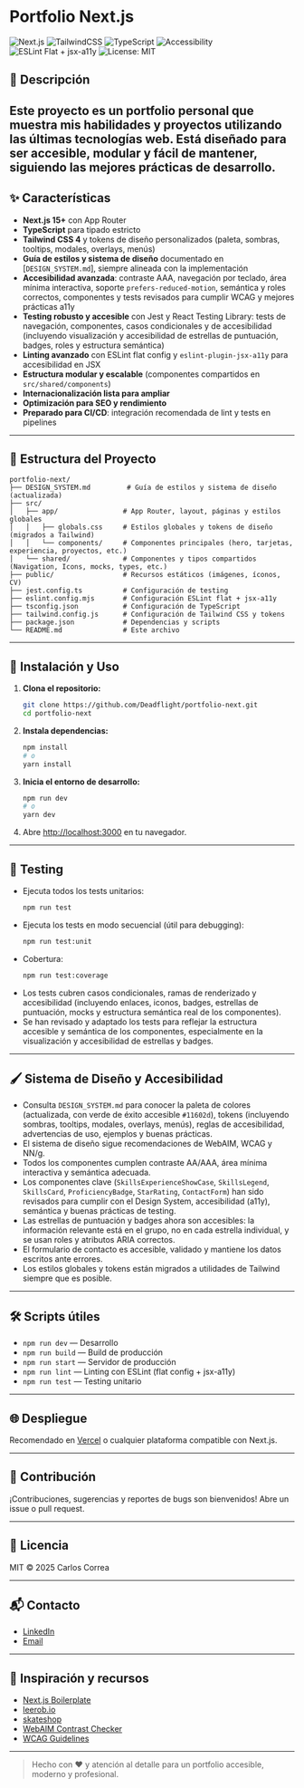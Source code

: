 # Portfolio Next.js

![Next.js](https://img.shields.io/badge/Next.js-15+-black?logo=nextdotjs)
![TailwindCSS](https://img.shields.io/badge/TailwindCSS-4-blue?logo=tailwindcss)
![TypeScript](https://img.shields.io/badge/TypeScript-5-blue?logo=typescript)
![Accessibility](https://img.shields.io/badge/Accessible-AA/AAA-important?logo=w3c)
![ESLint Flat + jsx-a11y](https://img.shields.io/badge/ESLint-flat%20config%20+%20jsx--a11y-purple?logo=eslint)
![License: MIT](https://img.shields.io/badge/License-MIT-green.svg)

## 📖 Descripción

## Este proyecto es un **portfolio personal** que muestra mis habilidades y proyectos utilizando las últimas tecnologías web. Está diseñado para ser accesible, modular y fácil de mantener, siguiendo las mejores prácticas de desarrollo.

## ✨ Características

- **Next.js 15+** con App Router
- **TypeScript** para tipado estricto
- **Tailwind CSS 4** y tokens de diseño personalizados (paleta, sombras, tooltips, modales, overlays, menús)
- **Guía de estilos y sistema de diseño** documentado en [`DESIGN_SYSTEM.md`], siempre alineada con la implementación
- **Accesibilidad avanzada**: contraste AAA, navegación por teclado, área mínima interactiva, soporte `prefers-reduced-motion`, semántica y roles correctos, componentes y tests revisados para cumplir WCAG y mejores prácticas a11y
- **Testing robusto y accesible** con Jest y React Testing Library: tests de navegación, componentes, casos condicionales y de accesibilidad (incluyendo visualización y accesibilidad de estrellas de puntuación, badges, roles y estructura semántica)
- **Linting avanzado** con ESLint flat config y `eslint-plugin-jsx-a11y` para accesibilidad en JSX
- **Estructura modular y escalable** (componentes compartidos en `src/shared/components`)
- **Internacionalización lista para ampliar**
- **Optimización para SEO y rendimiento**
- **Preparado para CI/CD**: integración recomendada de lint y tests en pipelines

---

## 📁 Estructura del Proyecto

```
portfolio-next/
├── DESIGN_SYSTEM.md         # Guía de estilos y sistema de diseño (actualizada)
├── src/
│   ├── app/                # App Router, layout, páginas y estilos globales
│   │   ├── globals.css     # Estilos globales y tokens de diseño (migrados a Tailwind)
│   │   └── components/     # Componentes principales (hero, tarjetas, experiencia, proyectos, etc.)
│   └── shared/             # Componentes y tipos compartidos (Navigation, Icons, mocks, types, etc.)
├── public/                 # Recursos estáticos (imágenes, íconos, CV)
├── jest.config.ts          # Configuración de testing
├── eslint.config.mjs       # Configuración ESLint flat + jsx-a11y
├── tsconfig.json           # Configuración de TypeScript
├── tailwind.config.js      # Configuración de Tailwind CSS y tokens
├── package.json            # Dependencias y scripts
└── README.md               # Este archivo
```

---

## 🚀 Instalación y Uso

1. **Clona el repositorio:**
   ```bash
   git clone https://github.com/Deadflight/portfolio-next.git
   cd portfolio-next
   ```
2. **Instala dependencias:**
   ```bash
   npm install
   # o
   yarn install
   ```
3. **Inicia el entorno de desarrollo:**
   ```bash
   npm run dev
   # o
   yarn dev
   ```
4. Abre [http://localhost:3000](http://localhost:3000) en tu navegador.

---

## 🧪 Testing

- Ejecuta todos los tests unitarios:
  ```bash
  npm run test
  ```
- Ejecuta los tests en modo secuencial (útil para debugging):
  ```bash
  npm run test:unit
  ```
- Cobertura:
  ```bash
  npm run test:coverage
  ```
- Los tests cubren casos condicionales, ramas de renderizado y accesibilidad (incluyendo enlaces, iconos, badges, estrellas de puntuación, mocks y estructura semántica real de los componentes).
- Se han revisado y adaptado los tests para reflejar la estructura accesible y semántica de los componentes, especialmente en la visualización y accesibilidad de estrellas y badges.

---

## 🖌️ Sistema de Diseño y Accesibilidad

- Consulta `DESIGN_SYSTEM.md` para conocer la paleta de colores (actualizada, con verde de éxito accesible `#11602d`), tokens (incluyendo sombras, tooltips, modales, overlays, menús), reglas de accesibilidad, advertencias de uso, ejemplos y buenas prácticas.
- El sistema de diseño sigue recomendaciones de WebAIM, WCAG y NN/g.
- Todos los componentes cumplen contraste AA/AAA, área mínima interactiva y semántica adecuada.
- Los componentes clave (`SkillsExperienceShowCase`, `SkillsLegend`, `SkillsCard`, `ProficiencyBadge`, `StarRating`, `ContactForm`) han sido revisados para cumplir con el Design System, accesibilidad (a11y), semántica y buenas prácticas de testing.
- Las estrellas de puntuación y badges ahora son accesibles: la información relevante está en el grupo, no en cada estrella individual, y se usan roles y atributos ARIA correctos.
- El formulario de contacto es accesible, validado y mantiene los datos escritos ante errores.
- Los estilos globales y tokens están migrados a utilidades de Tailwind siempre que es posible.

---

## 🛠️ Scripts útiles

- `npm run dev` — Desarrollo
- `npm run build` — Build de producción
- `npm run start` — Servidor de producción
- `npm run lint` — Linting con ESLint (flat config + jsx-a11y)
- `npm run test` — Testing unitario

---

## 🌐 Despliegue

Recomendado en [Vercel](https://vercel.com/) o cualquier plataforma compatible con Next.js.

---

## 🤝 Contribución

¡Contribuciones, sugerencias y reportes de bugs son bienvenidos! Abre un issue o pull request.

---

## 📄 Licencia

MIT © 2025 Carlos Correa

---

## 📬 Contacto

- [LinkedIn](https://www.linkedin.com/in/carloscorreamillan)
- [Email](mailto:correamillancarlos@gmail.com)

---

## 🙏 Inspiración y recursos

- [Next.js Boilerplate](https://github.com/ixartz/Next-js-Boilerplate)
- [leerob.io](https://github.com/leerob/leerob.io)
- [skateshop](https://github.com/sadmann7/skateshop)
- [WebAIM Contrast Checker](https://webaim.org/resources/contrastchecker/)
- [WCAG Guidelines](https://www.w3.org/WAI/standards-guidelines/wcag/)

---

> Hecho con ❤️ y atención al detalle para un portfolio accesible, moderno y profesional.

